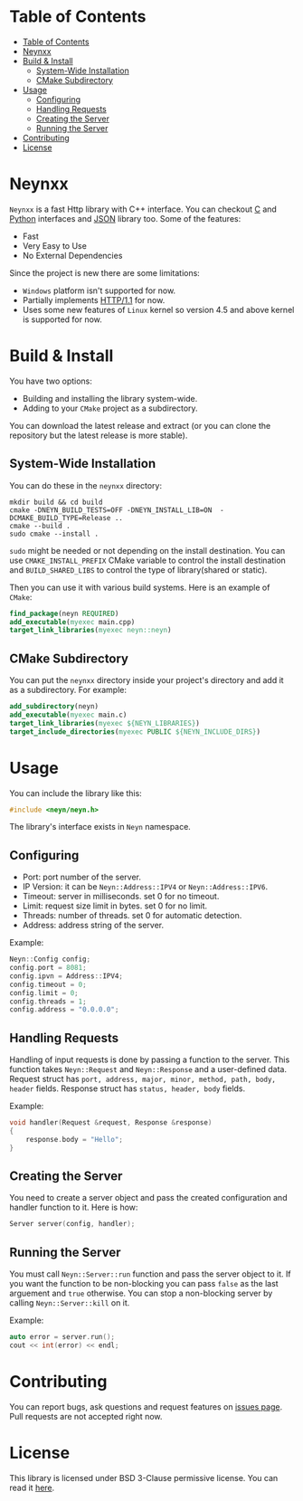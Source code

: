 # Table of Contents
- [Table of Contents](#table-of-contents)
- [Neynxx](#neynxx)
- [Build & Install](#build--install)
  - [System-Wide Installation](#system-wide-installation)
  - [CMake Subdirectory](#cmake-subdirectory)
- [Usage](#usage)
  - [Configuring](#configuring)
  - [Handling Requests](#handling-requests)
  - [Creating the Server](#creating-the-server)
  - [Running the Server](#running-the-server)
- [Contributing](#contributing)
- [License](#license)

# Neynxx
```Neynxx``` is a fast Http library with C++ interface. You can checkout [C](https://github.com/Neyn/cneyn) and [Python](https://github.com/Neyn/neynpy) interfaces and [JSON](https://github.com/Neyn/neyson) library too. Some of the features:

+ Fast
+ Very Easy to Use
+ No External Dependencies

Since the project is new there are some limitations:

+ ```Windows``` platform isn't supported for now.
+ Partially implements [HTTP/1.1](https://tools.ietf.org/html/rfc7230) for now.
+ Uses some new features of ```Linux``` kernel so version 4.5 and above kernel is supported for now.

# Build & Install
You have two options:
+ Building and installing the library system-wide.
+ Adding to your ```CMake``` project as a subdirectory.

You can download the latest release and extract (or you can clone the repository but the latest release is more stable).

## System-Wide Installation
You can do these in the ```neynxx``` directory:

``` shell
mkdir build && cd build
cmake -DNEYN_BUILD_TESTS=OFF -DNEYN_INSTALL_LIB=ON  -DCMAKE_BUILD_TYPE=Release ..
cmake --build .
sudo cmake --install .
```

```sudo``` might be needed or not depending on the install destination. You can use ```CMAKE_INSTALL_PREFIX``` CMake variable to control the install destination and ```BUILD_SHARED_LIBS``` to control the type of library(shared or static).

Then you can use it with various build systems. Here is an example of ```CMake```:

``` cmake
find_package(neyn REQUIRED)
add_executable(myexec main.cpp)
target_link_libraries(myexec neyn::neyn)
```

## CMake Subdirectory
You can put the ```neynxx``` directory inside your project's directory and add it as a subdirectory. For example:

``` cmake
add_subdirectory(neyn)
add_executable(myexec main.c)
target_link_libraries(myexec ${NEYN_LIBRARIES})
target_include_directories(myexec PUBLIC ${NEYN_INCLUDE_DIRS})
```

# Usage
You can include the library like this:

``` c
#include <neyn/neyn.h>
```

The library's interface exists in ```Neyn``` namespace.

## Configuring
+ Port: port number of the server.
+ IP Version: it can be ```Neyn::Address::IPV4``` or ```Neyn::Address::IPV6```.
+ Timeout: server in milliseconds. set 0 for no timeout.
+ Limit: request size limit in bytes. set 0 for no limit.
+ Threads: number of threads. set 0 for automatic detection.
+ Address: address string of the server.

Example:

``` c++
Neyn::Config config;
config.port = 8081;
config.ipvn = Address::IPV4;
config.timeout = 0;
config.limit = 0;
config.threads = 1;
config.address = "0.0.0.0";
```

## Handling Requests
Handling of input requests is done by passing a function to the server. This function takes ```Neyn::Request``` and ```Neyn::Response``` and a user-defined data. Request struct has ```port, address, major, minor, method, path, body, header``` fields. Response struct has ```status, header, body``` fields.

Example:

``` c++
void handler(Request &request, Response &response) 
{
    response.body = "Hello"; 
}
```

## Creating the Server
You need to create a server object and pass the created configuration and handler function to it. Here is how:

``` c++
Server server(config, handler);
```

## Running the Server
You must call ```Neyn::Server::run``` function and pass the server object to it. If you want the function to be non-blocking you can pass ```false``` as the last arguement and ```true``` otherwise. You can stop a non-blocking server by calling ```Neyn::Server::kill``` on it. 

Example:

``` c++
auto error = server.run();
cout << int(error) << endl;
```

# Contributing
You can report bugs, ask questions and request features on [issues page](../../issues). Pull requests are not accepted right now.

# License
This library is licensed under BSD 3-Clause permissive license. You can read it [here](LICENSE).
